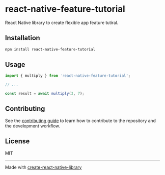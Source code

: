 # react-native-feature-tutorial

React Native library to create flexible app feature tutiral.

## Installation

```sh
npm install react-native-feature-tutorial
```

## Usage

```js
import { multiply } from 'react-native-feature-tutorial';

// ...

const result = await multiply(3, 7);
```

## Contributing

See the [contributing guide](CONTRIBUTING.md) to learn how to contribute to the repository and the development workflow.

## License

MIT

---

Made with [create-react-native-library](https://github.com/callstack/react-native-builder-bob)
